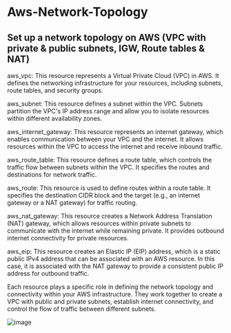 # Aws-Network-Topology

## Set up a network topology on AWS (VPC with private &amp; public subnets, IGW, Route tables &amp; NAT)

aws_vpc: This resource represents a Virtual Private Cloud (VPC) in AWS. It defines the networking infrastructure for your resources, including subnets, route tables, and security groups.

aws_subnet: This resource defines a subnet within the VPC. Subnets partition the VPC's IP address range and allow you to isolate resources within different availability zones.

aws_internet_gateway: This resource represents an internet gateway, which enables communication between your VPC and the internet. It allows resources within the VPC to access the internet and receive inbound traffic.

aws_route_table: This resource defines a route table, which controls the traffic flow between subnets within the VPC. It specifies the routes and destinations for network traffic.

aws_route: This resource is used to define routes within a route table. It specifies the destination CIDR block and the target (e.g., an internet gateway or a NAT gateway) for traffic routing.

aws_nat_gateway: This resource creates a Network Address Translation (NAT) gateway, which allows resources within private subnets to communicate with the internet while remaining private. It provides outbound internet connectivity for private resources.

aws_eip: This resource creates an Elastic IP (EIP) address, which is a static public IPv4 address that can be associated with an AWS resource. In this case, it is associated with the NAT gateway to provide a consistent public IP address for outbound traffic.

Each resource plays a specific role in defining the network topology and connectivity within your AWS infrastructure. They work together to create a VPC with public and private subnets, establish internet connectivity, and control the flow of traffic between different subnets.

![image](https://github.com/Hannahadora/Aws-Network-Topology/assets/68153712/45b13a5c-9ab8-4ddf-a5c4-bf1797ff9efa)





